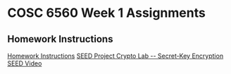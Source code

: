# COSC 6560 Week 1 Assignments

## Homework Instructions

[Homework Instructions](https://seedsecuritylabs.org/Labs_20.04/Files/Crypto_Encryption/Crypto_Encryption.pdf)
[SEED Project Crypto Lab -- Secret-Key Encryption](https://seedsecuritylabs.org/Labs_20.04/Crypto/Crypto_Encryption/)
[SEED Video](https://www.udemy.com/course/du-cryptography/?referralCode=D1011CAA63DD07F8A392&couponCode=SEED2022A1230)

